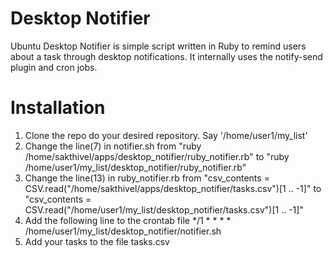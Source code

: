 # Desktop Notifier
  Ubuntu Desktop Notifier is simple script written in Ruby to remind users about a task through desktop notifications.
  It internally uses the notify-send plugin and cron jobs.

# Installation
  1. Clone the repo do your desired repository. Say '/home/user1/my_list'
  2. Change the line(7) in notifier.sh from "ruby /home/sakthivel/apps/desktop_notifier/ruby_notifier.rb" to "ruby /home/user1/my_list/desktop_notifier/ruby_notifier.rb"
  3. Change the line(13) in ruby_notifier.rb from "csv_contents = CSV.read("/home/sakthivel/apps/desktop_notifier/tasks.csv")[1 ..
-1]" to "csv_contents = CSV.read("/home/user1/my_list/desktop_notifier/tasks.csv")[1 .. -1]"
  4. Add the following line to the crontab file 
      */1 * * * * /home/user1/my_list/desktop_notifier/notifier.sh
  5. Add your tasks to the file tasks.csv
